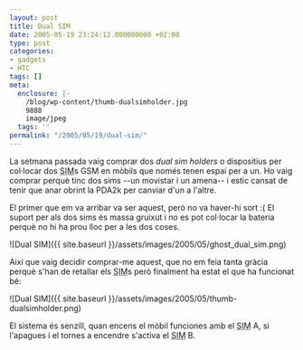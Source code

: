 ```yaml
---
layout: post
title: Dual SIM
date: 2005-05-19 23:24:12.000000000 +02:00
type: post
categories:
- gadgets
- HTC
tags: []
meta:
  enclosure: |-
    /blog/wp-content/thumb-dualsimholder.jpg
    9888
    image/jpeg
  tags: ''
permalink: "/2005/05/19/dual-sim/"
---
```

La setmana passada vaig comprar dos _dual sim holders_ o dispositius per col·locar dos <acronym title="Subscriber Identity Module">SIM</acronym>s GSM en mòbils que només tenen espai per a un. Ho vaig comprar perquè tinc dos sims --un movistar i un amena-- i estic cansat de tenir que anar obrint la PDA2k per canviar d'un a l'altre.

El primer que em va arribar va ser aquest, però no va haver-hi sort :( El suport per als dos sims és massa gruixut i no es pot col·locar la bateria perquè no hi ha prou lloc per a les dos coses.

![Dual SIM]({{ site.baseurl }}/assets/images/2005/05/ghost_dual_sim.png)

Així que vaig decidir comprar-me aquest, que no em feia tanta gràcia perquè s'han de retallar els <acronym title="Subscriber Identity Module">SIM</acronym>s però finalment ha estat el que ha funcionat bé:

![Dual SIM]({{ site.baseurl }}/assets/images/2005/05/thumb-dualsimholder.png)

El sistema és senzill, quan encens el mòbil funciones amb el <acronym title="Subscriber Identity Module">SIM</acronym> A, si l'apagues i el tornes a encendre s'activa el <acronym title="Subscriber Identity Module">SIM</acronym> B.


